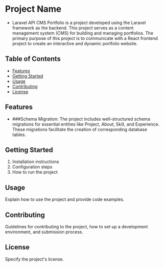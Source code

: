 # Project Name
- Laravel API CMS Portfolio is a project developed using the Laravel framework as the backend. This project serves as a content management system (CMS) for building and managing portfolios. The primary purpose of this         project is to communicate with a React frontend project to create an interactive and dynamic portfolio website.
## Table of Contents
- [Features](#features)
- [Getting Started](#getting-started)
- [Usage](#usage)
- [Contributing](#contributing)
- [License](#license)

## Features
- ###Schema Migration: The project includes well-structured schema migrations for essential entities like Project, About, Skill, and Experience. These migrations facilitate the creation of corresponding database tables.

## Getting Started
1. Installation instructions
2. Configuration steps
3. How to run the project

## Usage
Explain how to use the project and provide code examples.

## Contributing
Guidelines for contributing to the project, how to set up a development environment, and submission process.

## License
Specify the project's license.
